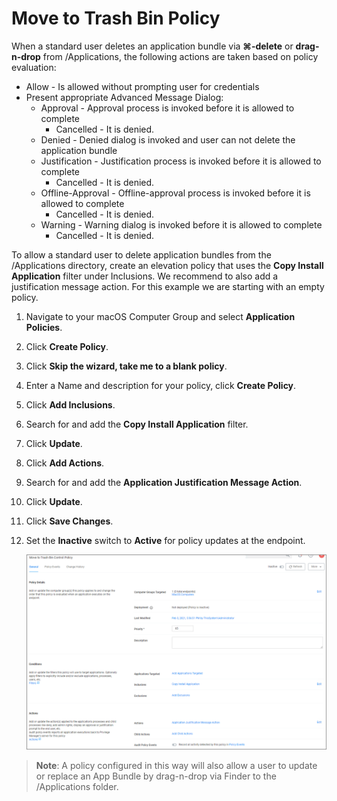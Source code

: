 [title]: # (Move to Trash)
[tags]: # (macOS, standard user, elevate)
[priority]: # (7)

# Move to Trash Bin Policy

When a standard user deletes an application bundle via __⌘-delete__ or __drag-n-drop__ from /Applications, the following actions are taken based on policy evaluation:

* Allow - Is allowed without prompting user for credentials
* Present appropriate Advanced Message Dialog: 
  * Approval - Approval process is invoked before it is allowed to complete
    * Cancelled - It is denied.
  * Denied - Denied dialog is invoked and user can not delete the application bundle
  * Justification - Justification process is invoked before it is allowed to complete
    * Cancelled - It is denied.
  * Offline-Approval - Offline-approval process is invoked before it is allowed to complete
    * Cancelled - It is denied.
  * Warning - Warning dialog is invoked before it is allowed to complete
    * Cancelled - It is denied.

To allow a standard user to delete application bundles from the /Applications directory, create an elevation policy that uses the __Copy Install Application__ filter under Inclusions. We recommend to also add a justification message action. For this example we are starting with an empty policy.

1. Navigate to your macOS Computer Group and select __Application Policies__.
1. Click __Create Policy__.
1. Click __Skip the wizard, take me to a blank policy__.
1. Enter a Name and description for your policy, click __Create Policy__.
1. Click __Add Inclusions__.
1. Search for and add the __Copy Install Application__ filter.
1. Click __Update__.
1. Click __Add Actions__.
1. Search for and add the __Application Justification Message Action__.
1. Click __Update__.
1. Click __Save Changes__.
1. Set the __Inactive__ switch to __Active__ for policy updates at the endpoint.

   ![generic](images/move-to.png "Generic policy for move to trash elevation")

>**Note**: A policy configured in this way will also allow a user to update or replace an App Bundle by drag-n-drop via Finder to the /Applications folder.
